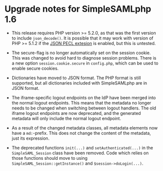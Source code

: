 Upgrade notes for SimpleSAMLphp 1.6
===================================

  * This release requires PHP version >= 5.2.0, as that was the first version to include `json_decode()`.
    It is possible that it may work with version of PHP >= 5.1.2 if the [JSON PECL extesion](https://pecl.php.net/package/json) is enabled, but this is untested.

  * The secure-flag is no longer automatically set on the session cookie.
    This was changed to avoid hard to diagnose session problems.
    There is a new option `session.cookie.secure` in `config.php`, which can be used to enable secure cookies.

  * Dictionaries have moved to JSON format.
    The PHP format is still supported, but all dictionaries included with SimpleSAMLphp are in JSON format.

  * The iframe-specific logout endpoints on the IdP have been merged into the normal logout endpoints.
    This means that the metadata no longer needs to be changed when switching between logout handlers.
    The old iframe logout endpoints are now deprecated, and the generated metadata will only include the normal logout endpoint.

  * As a result of the changed metadata classes, all metadata elements now have a `md:`-prefix.
    This does not change the content of the metadata, just its expression.

  * The deprecated functions `init(...)` and `setAuthenticated(...)` in the `SimpleSAML_Session` class have been removed.
    Code which relies on those functions should move to using `SimpleSAML_Session::getInstance()` and `$session->doLogin(...)`.
